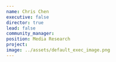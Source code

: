 ```yaml
---
name: Chris Chen
executive: false
director: true
lead: false
community_manager: 
position: Media Research
project:  
image: ../assets/default_exec_image.png
---
```

